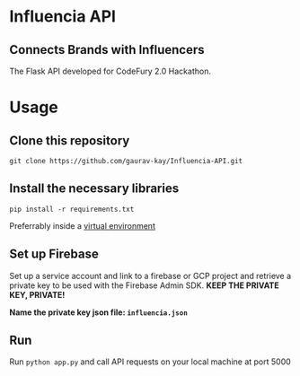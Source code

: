 Influencia API
==============

## Connects Brands with Influencers
The Flask API developed for CodeFury 2.0 Hackathon.

# Usage
## Clone this repository
`git clone https://github.com/gaurav-kay/Influencia-API.git`

## Install the necessary libraries
`pip install -r requirements.txt`

Preferrably inside a [virtual environment](https://pypi.org/project/virtualenv/)

## Set up Firebase
Set up a service account and link to a firebase or GCP project and retrieve a private key to be used with the Firebase Admin SDK. **KEEP THE PRIVATE KEY, PRIVATE!**

**Name the private key json file: `influencia.json`**

## Run
Run `python app.py` and call API requests on your local machine at port 5000

